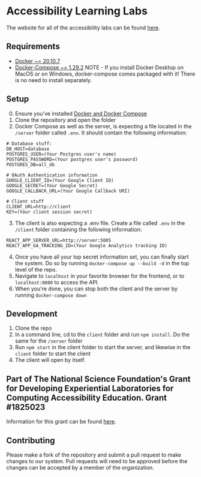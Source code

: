 # Accessibility Learning Labs

The website for all of the accessibility labs can be found [here](http://all.rit.edu).

## Requirements

- [Docker ~= 20.10.7](https://docs.docker.com/engine/install/)
- [Docker-Compose ~= 1.29.2](https://docs.docker.com/compose/install/)
NOTE - If you install Docker Desktop on MacOS or on Windows, docker-compose comes packaged with it! There is no need to install separately.

## Setup

0. Ensure you've installed [Docker and Docker Compose](#requirements)
1. Clone the repository and open the folder
2. Docker Compose as well as the server, is expecting a file located in the `/server` folder called `.env`. It should contain the following information:
```
# Database stuff:
DB_HOST=database
POSTGRES_USER=(Your Postgres user's name)
POSTGRES_PASSWORD=(Your postgres user's password)
POSTGRES_DB=all_db

# OAuth Authentication information
GOOGLE_CLIENT_ID=(Your Google Client ID)
GOOGLE_SECRET=(Your Google Secret)
GOOGLE_CALLBACK_URL=(Your Google Callback URI)

# Client stuff
CLIENT_URL=http://client
KEY=(Your client session secret)
```
3. The client is also expecting a .env file. Create a file called `.env` in the `/client` folder containing the following information:
```
REACT_APP_SERVER_URL=http://server:5005
REACT_APP_GA_TRACKING_ID=(Your Google Analytics tracking ID)
```
4. Once you have all your top secret information set, you can finally start the system. Do so by running `docker-compose up --build -d` in the top level of the repo.
5. Navigate to `localhost` in your favorite browser for the frontend, or to `localhost:8080` to access the API.
6. When you're done, you can stop both the client and the server by running `docker-compose down`

## Development
1. Clone the repo 
2. In a command line, cd to the `client` folder and run `npm install`. Do the same for the `/server` folder
3. Run `npm start` in the client folder to start the server, and likewise in the `client` folder to start the client
4. The client will open by itself.

## Part of The National Science Foundation's Grant for Developing Experiential Laboratories for Computing Accessibility Education. Grant #1825023

Information for this grant can be found [here](https://www.nsf.gov/awardsearch/showAward?AWD_ID=1825023&HistoricalAwards=false).

## Contributing
Please make a fork of the repository and submit a pull request to make changes to our system. Pull requests will need to be approved before the changes can be accepted by a member of the organization.
